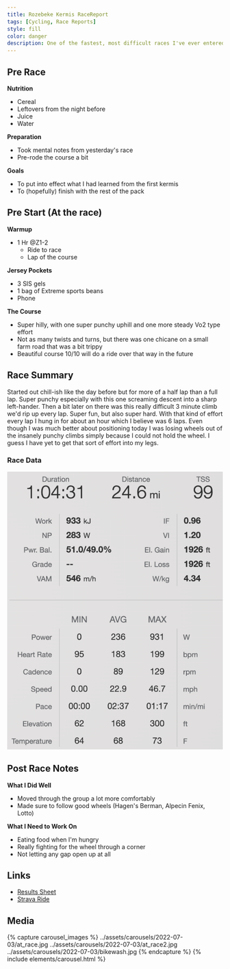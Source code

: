 ```yaml
---
title: Rozebeke Kermis RaceReport
tags: [Cycling, Race Reports]
style: fill
color: danger
description: One of the fastest, most difficult races I've ever entered.
---
```


## Pre Race

**Nutrition**
- Cereal
- Leftovers from the night before
- Juice
- Water

**Preparation**
- Took mental notes from yesterday's race
- Pre-rode the course a bit

**Goals**
- To put into effect what I had learned from the first kermis
- To (hopefully) finish with the rest of the pack

## Pre Start (At the race)

**Warmup**
- 1 Hr @Z1-2
  - Ride to race
  - Lap of the course

**Jersey Pockets**
- 3 SIS gels
- 1 bag of Extreme sports beans
- Phone

**The Course**
- Super hilly, with one super punchy uphill and one more steady Vo2 type effort
- Not as many twists and turns, but there was one chicane on a small farm road that was a bit trippy
- Beautiful course 10/10 will do a ride over that way in the future

## Race Summary

Started out chill-ish like the day before but for more of a half lap than a full lap. Super punchy especially with this one screaming descent into a sharp left-hander. Then a bit later on there was this really difficult 3 minute climb we'd rip up every lap. Super fun, but also super hard. With that kind of effort every lap I hung in for about an hour which I believe was 6 laps. Even though I was much better about positioning today I was losing wheels out of the insanely punchy climbs simply because I could not hold the wheel. I guess I have yet to get that sort of effort into my legs.

### Race Data

![Race Data]( ../assets/racedata/2022-07-03.png "racedata")

## Post Race Notes

**What I Did Well**
- Moved through the group a lot more comfortably
- Made sure to follow good wheels (Hagen's Berman, Alpecin Fenix, Lotto)

**What I Need to Work On**
- Eating food when I'm hungry
- Really fighting for the wheel through a corner
- Not letting any gap open up at all

## Links

- [Results Sheet](https://cycling.vlaanderen//competitie/uitslagen/detail?date=2022-07-03&key=5352)
- [Strava Ride](https://www.strava.com/activities/7408821052)

## Media

{% capture carousel_images %}
../assets/carousels/2022-07-03/at_race.jpg
../assets/carousels/2022-07-03/at_race2.jpg
../assets/carousels/2022-07-03/bikewash.jpg
{% endcapture %}
{% include elements/carousel.html %}
